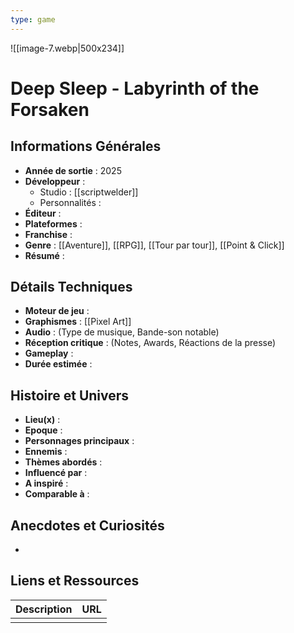 ```yaml
---
type: game
---
```

![[image-7.webp|500x234]]
# Deep Sleep - Labyrinth of the Forsaken

## Informations Générales

- **Année de sortie** : 2025
- **Développeur** : 
	- Studio :  [[scriptwelder]]
	- Personnalités : 
- **Éditeur** : 
- **Plateformes** : 
- **Franchise** : 
- **Genre** : [[Aventure]], [[RPG]], [[Tour par tour]], [[Point & Click]]
- **Résumé** : 

## Détails Techniques
- **Moteur de jeu** : 
- **Graphismes** : [[Pixel Art]]
- **Audio** : (Type de musique, Bande-son notable)
- **Réception critique** : (Notes, Awards, Réactions de la presse)
- **Gameplay** :
- **Durée estimée** : 

## Histoire et Univers
- **Lieu(x)** : 
- **Epoque** : 
- **Personnages principaux** : 
- **Ennemis** :
- **Thèmes abordés** : 
- **Influencé par** :
- **A inspiré** : 
- **Comparable à** :
## Anecdotes et Curiosités
- 
## Liens et Ressources

| Description | URL |
| ----------- | --- |
|             |     |
